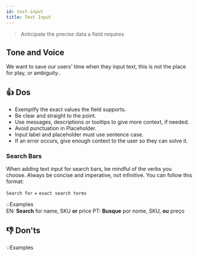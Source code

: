 ```yaml
---
id: text-input
title: Text Input
---
```


> Anticipate the precise data a field requires

## Tone and Voice

 We want to save our users' time when they input text, this is not the place for play, or ambiguity..     



## 👍 Dos

- Exemplify the exact values the  field supports.    
- Be clear and straight to the point.  
- Use messages, descriptions or tooltips to give more context, if needed.     
- Avoid punctuation in Placeholder.    
- Input label and placeholder must use sentence case.  
- If an error occurs, give enough context to the user so they can solve it.  

### Search Bars

When adding text input for search bars, be mindful of the verbs you choose. Always be concise and imperative, not infinitive. You can follow this format:

`Search for` + `exact search terms`  

💡Examples  
EN: **Search** for name, SKU **or** price
PT: **Busque** por nome, SKU, **ou** preço




## 👎 Don'ts


💡Examples
